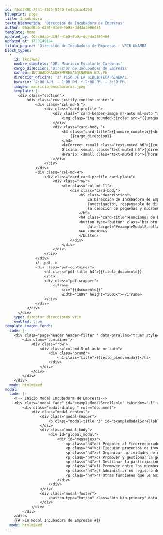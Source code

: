 ```yaml
---
id: fdcd248b-7441-4525-9340-fe4adcac426d
blueprint: page
title: Incubadora
texto_bienvenida: 'Dirección de Incubadora de Empresas'
author: 06ac68ab-d29f-41e9-9b9a-dd4da3996484
template: home
updated_by: 06ac68ab-d29f-41e9-9b9a-dd4da3996484
updated_at: 1723149104
titulo_pagina: 'Dirección de Incubadora de Empresas - VRIN UNAMBA'
block_types:
  -
    id: lkc3kwq7
    nombre_completo: 'DR. Mauricio Escalante Cardenas'
    cargo_direccion: 'Director de Incubadora de Empresas'
    correo: INCUBADORASDEEMPRESAS@UNAMBA.EDU.PE
    direccion_oficina: '2° PISO DE LA BIBLIOTECA GENERAL.'
    horario: '8:00 A.M. – 1:00 PM. Y 2:00 PM. – 3:30 PM.'
    imagen: mauricio_encubadoras.jpeg
    template: |-
      <div class="section">
          <div class="row justify-content-center">
              <div class="col-md-5 ">
                  <div class="card-profile ">
                      <div class=" card-header-image mr-auto ml-auto ">
                          <img class="img rounded-circle" src="{{imagen}}">
                      </div>
                      <div class="card-body ">
                          <h4 class="card-title">{{nombre_completo}}<br>
                              {{cargo_direccion}}
                          </h4>
                          <b>Correo: <small class="text-muted h6">{{correo}}</small> <br>
                          Oficina: <small class="text-muted h6">{{direccion_oficina}}</small><br>
                          Horario: <small class="text-muted h6">{{horario}}</small></b>
                      </div>
                  </div>
              </div>
              <div class="col-md-4">
                  <div class="card card-profile card-plain">
                      <div class="row">
                          <div class="col-md-11">
                              <div class="card-body">
                                  <h5 class="description">
                                      La Dirección de Incubadora de Empresas es el órgano de línea dependiente del Vicerrectorado de
                                      Investigación, responsable de dirigir, coordinar y promover la iniciativa de los estudiantes para
                                      la creación de pequeñas y microempresas de propiedad de los estudiantes.
                                  </h5>
                                  <h4 class="card-title">Funciones de Dirección de Incubadora de Empresas.</h4>
                                  <button type="button" class="btn btn-primary" data-toggle="modal"
                                      data-target="#exampleModalScrollable">
                                  VER FUNCIONES
                                  </button>
                              </div>
                          </div>
                      </div>
                  </div>
              </div>
              <!--pdf-->
              <div class="pdf-container">
                  <h4 class="pdf-title h4">{{titulo_documento}}
                  </h4>
                  <div class="pdf-wrapper">
                      <iframe
                          src="{{documento}}"
                          width="100%" height="560px"></iframe>
                  </div>
              </div>
          </div>
      </div>
    type: director_direcciones_vrin
    enabled: true
template_imagen_fondo:
  code: |-
    <div class="page-header header-filter " data-parallax="true" style="background-image: url('./assets/direcciones/incubadora/incubadora.jpg');">
        <div class="container">
            <div class="row">
                <div class="col-md-8 ml-auto mr-auto">
                    <div class="brand">
                        <h1 class="title">{{texto_bienvenida}}</h1>
                    </div>
                </div>
            </div>
        </div>
    </div>
  mode: htmlmixed
modal:
  code: |-
    <!-- Inicio Modal Incubadora de Empresas-->
    <div class="modal fade" id="exampleModalScrollable" tabindex="-1" role="dialog" aria-labelledby="exampleModalScrollableTitle" aria-hidden="true">
        <div class="modal-dialog " role="document">
            <div class="modal-content">
                <div class="modal-header">
                    <b class="modal-title h3" id="exampleModalScrollableTitle">Funciones de Dirección de Incubadora de Empresas</b>
                </div>
                <div class="modal-body">
                    <div id="global_modal">
                        <div id="mensajess">
                            <p class="h4">a) Proponer al Vicerrectorado de Investigación las políticas, reglamentos y/o normas de funcionamiento de los Institutos de Investigación.</p>
                            <p class="h4">b) Ejecutar proyectos de investigación en base a las líneas establecidas por el Vicerrectorado de Investigación.</p>
                            <p class="h4">c) Organizar actividades de difusión del conocimiento y los resultados de las investigaciones.</p>
                            <p class="h4">d) Promover y gestionar la generación de conocimientos.</p>
                            <p class="h4">e) Gestionar la participación en fondos de investigación.</p>
                            <p class="h4">f) Promover entre los miembros de la comunidad universitaria el desarrollo de trabajos de investigación para ser publicados.</p>
                            <p class="h4">g) Administrar un registro de las publicaciones oficiales realizadas por la universidad.</p>
                            <p class="h4">h) Otras funciones que le asigne el Vicerrectorado de Investigación.</p>
                        </div>
                    </div>
                </div>
                <div class="modal-footer">
                    <button type="button" class="btn btn-primary" data-dismiss="modal">Cerrar</button>
                </div>
            </div>
        </div>
    </div>
    {{# Fin Modal Incubadora de Empresas #}}
  mode: htmlmixed
---
```

